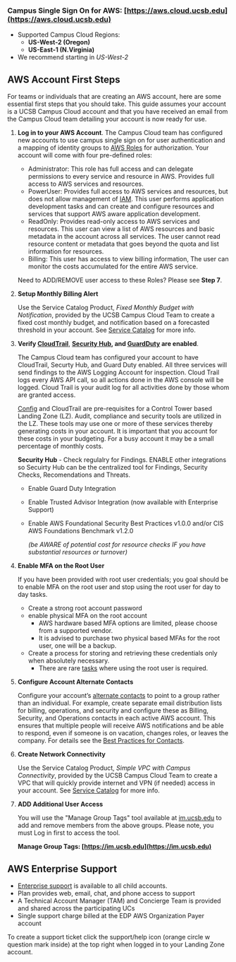 ### Campus Single Sign On for AWS: [https://aws.cloud.ucsb.edu](https://aws.cloud.ucsb.edu)
   * Supported Campus Cloud Regions: 
     * **US-West-2 (Oregon)** 
     * **US-East-1 (N.Virginia)** 
   * We recommend starting in *US-West-2*

## AWS Account First Steps

For teams or individuals that are creating an AWS account, here are some essential first steps that you should take. This guide assumes your account is a UCSB Campus Cloud account and that you have received an email from the Campus Cloud team detailing your account is now ready for use.


1. **Log in to your AWS Account**. The Campus Cloud team has configured new accounts to use campus single sign on for user authentication and a mapping of identity groups to [AWS Roles](https://docs.aws.amazon.com/IAM/latest/UserGuide/id_roles.html) for authorization. Your account will come with four pre-defined roles:  

    *  Administrator: This role has full access and can delegate permissions to every service and resource in AWS. Provides full access to AWS services and resources.
    *  PowerUser: Provides full access to AWS services and resources, but does not allow management of [IAM](https://docs.aws.amazon.com/iam/index.html). This user performs application development tasks and can create and configure resources and services that support AWS aware application development.
    *  ReadOnly: Provides read-only access to AWS services and resources. This user can view a list of AWS resources and basic metadata in the account across all services. The user cannot read resource content or metadata that goes beyond the quota and list information for resources.
    *  Billing: This user has access to view billing information, The user can monitor the costs accumulated for the entire AWS service.  

    
    Need to ADD/REMOVE user access to these Roles? Please see **Step 7**.
   

2. **Setup Monthly Billing Alert**

    Use the Service Catalog Product, *Fixed Monthly Budget with Notification*, provided by the UCSB Campus Cloud Team to create a fixed cost monthly budget, and notification based on a forecasted threshold in your account. See [Service Catalog](servicecatalog) for more info.

    
    <!---When you created your Purchase Order through [Gateway](https://gateway.procurement.ucsb.edu), you provided a budget and duration for your account. The Campus Cloud team has configured your account for a billing alert based on your provided budget and estimated monthly spend. If your monthly bill is forecasted to go over your budget you will get a notification. Please verify that you have an email address subscribed to the configured billing alert. -->

3. **Verify [CloudTrail](https://docs.aws.amazon.com/awscloudtrail/latest/userguide/cloudtrail-user-guide.html)**,
**[Security Hub](https://docs.aws.amazon.com/securityhub/latest/userguide/what-is-securityhub.html), and
[GuardDuty](https://docs.aws.amazon.com/guardduty/latest/ug/what-is-guardduty.html) are enabled**.  

    The Campus Cloud team has configured your account to have CloudTrail, Securty Hub, and Guard Duty enabled. All three services will send findings to the AWS Logging Account for inspection.
    Cloud Trail logs every AWS API call, so all actions done in the AWS console will be logged. Cloud Trail is your audit log for all activities done by those whom are granted access.
    
    
    [Config](https://docs.aws.amazon.com/config/latest/developerguide/WhatIsConfig.html) and CloudTrail are pre-requisites for a Control Tower based Landing Zone (LZ). Audit, compliance and security tools are utilized in the LZ. These tools may use one or more of these services thereby generating costs in your account.  It is important that you account for these costs in your budgeting.  For a busy account it may be a small percentage of monthly costs.
   
   
   **Security Hub** - Check regulalry for Findings. ENABLE other integrations so Secuirty Hub can be the centralized tool for Findings, Security Checks, Recomendations and Threats.
    * Enable Guard Duty Integration
    * Enable Trusted Advisor Integration  (now available with Enterprise Support)
    * Enable AWS Foundational Security Best Practices v1.0.0 and/or CIS AWS Foundations Benchmark v1.2.0
        
        *(be AWARE of potential cost for resource checks IF you have substantial resources or turnover)*

4. **Enable MFA on the Root User**

    If you have been provided with root user credentials; you goal should be to enable MFA on the root user and stop using the root user for day to day tasks.

    *  Create a strong root account password
    *  enable physical MFA on the root account
        *  AWS hardware based MFA options are limited, please choose from a supported vendor.
        *  It is advised to purchase two physical based MFAs for the root user, one will be a backup.
    *  Create a process for storing and retrieving these credentials only when absolutely necessary.
        *  There are rare [tasks](https://docs.aws.amazon.com/general/latest/gr/aws_tasks-that-require-root.html) where using the root user is required.

5. **Configure Account Alternate Contacts**    

    Configure your account’s [alternate contacts](http://docs.aws.amazon.com/awsaccountbilling/latest/aboutv2/manage-account-payment.html#account-contacts) to point to a group rather than an individual. For example, create separate email distribution lists for billing, operations, and security and configure these as Billing, Security, and Operations contacts in each active AWS account. This ensures that multiple people will receive AWS notifications and be able to respond, even if someone is on vacation, changes roles, or leaves the company. For details see the [Best Practices for Contacts]({{site.url}}/docs/bestpractices/contacts).


6. **Create Network Connectivity**

    Use the Service Catalog Product, *Simple VPC with Campus Connectivity*, provided by the UCSB Campus Cloud Team to create a VPC that will quickly provide internet and VPN (if needed) access in your account. See [Service Catalog]({{site.url}}/docs/bestpractices/servicecatalog) for more info.


7. **ADD Additional User Access**

    You will use the "Manage Group Tags" tool available at [im.ucsb.edu](https://im.ucsb.edu) to add and remove members from the above groups. Please note, you must Log in first to access the tool.

    **Manage Group Tags: [https://im.ucsb.edu](https://im.ucsb.edu)**

## AWS Enterprise Support
    
  *  [Enterprise support](https://aws.amazon.com/premiumsupport/features/) is available to all child accounts.
  *  Plan provides web, email, chat, and phone access to support
  *  A Technical Account Manager (TAM) and Concierge Team is provided and shared across the participating UCs
  *  Single support charge billed at the EDP AWS Organization Payer account

  To create a support ticket click the support/help icon (orange circle w question mark inside) at the top right when logged in to your Landing Zone account.
